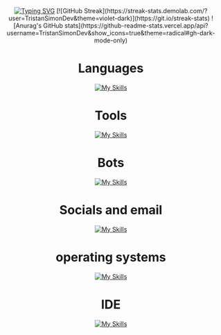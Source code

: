 <div align="center">
    <a href="https://git.io/typing-svg"><img src="https://readme-typing-svg.demolab.com?font=Fira+Code&weight=900&size=40&duration=2000&pause=2000&color=15F7EA&background=151515&center=true&vCenter=true&random=true&width=435&lines=Hi%2C+I'm+Tristan." alt="Typing SVG" /></a>
[![GitHub Streak](https://streak-stats.demolab.com/?user=TristanSimonDev&theme=violet-dark)](https://git.io/streak-stats)
![Anurag's GitHub stats](https://github-readme-stats.vercel.app/api?username=TristanSimonDev&show_icons=true&theme=radical#gh-dark-mode-only)

<h1>
  Languages
</h1>

[![My Skills](https://skillicons.dev/icons?i=css,html,javascript,typescript&theme=dark)](https://skillicons.dev)

<h1>
  Tools
</h1>

[![My Skills](https://skillicons.dev/icons?i=nodejs,git,github,gitlab,powershell,stackoverflow&theme=dark)](https://skillicons.dev)

<h1>
  Bots
</h1>

[![My Skills](https://skillicons.dev/icons?i=discord,bots,discordjs,&theme=dark)](https://skillicons.dev)


<h1>
  Socials and email
</h1>

[![My Skills](https://skillicons.dev/icons?i=gmail,instagram,twitter&theme=dark)](https://skillicons.dev)

<h1>
  operating systems
</h1>

[![My Skills](https://skillicons.dev/icons?i=linux,windows,ubuntu&theme=dark)](https://skillicons.dev)

<h1>
  IDE
</h1>

[![My Skills](https://skillicons.dev/icons?i=visualstudio,vscode&theme=dark)](https://skillicons.dev)






  
</div>




